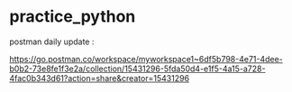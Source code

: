 # practice_python

postman daily update : 

https://go.postman.co/workspace/myworkspace1~6df5b798-4e71-4dee-b0b2-73e8fe1f3e2a/collection/15431296-5fda50d4-e1f5-4a15-a728-4fac0b343d61?action=share&creator=15431296

